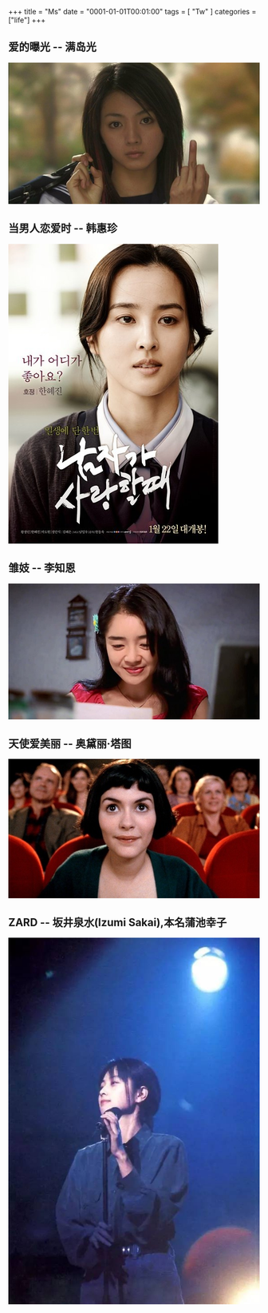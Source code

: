 +++
title = "Ms"
date = "0001-01-01T00:01:00"
tags = [ "Tw" ]
categories = ["life"]
+++

## 爱的曝光 -- 满岛光

![mdg](mdg.jpg)

## 当男人恋爱时 -- 韩惠珍

![hhz](hhz.jpg)

## 雏妓 -- 李知恩

![lze](lze.jpg)

## 天使爱美丽 -- 奥黛丽·塔图 

![adltt](adltt.jpg)

## ZARD -- 坂井泉水(Izumi Sakai),本名蒲池幸子

![bjqs](bjqs.jpeg)
